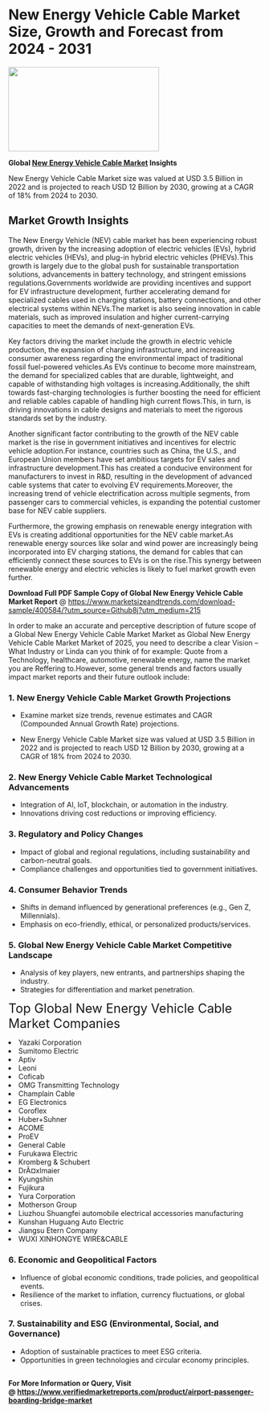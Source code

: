 <H1>New Energy Vehicle Cable Market Size, Growth and Forecast from 2024 - 2031</H1><img class="aligncenter size-medium wp-image-584254" src="https://thirdeyenews.in/wp-content/uploads/2024/09/Global-Market-Research-300x168.jpeg" alt="" width="300" height="168" /><p><strong>Global&nbsp;<a href="https://www.marketsizeandtrends.com/download-sample/400584/?utm_source=Github8j?utm_medium=215">New Energy Vehicle Cable Market</a> Insights</strong></p><p>New Energy Vehicle Cable Market size was valued at USD 3.5 Billion in 2022 and is projected to reach USD 12 Billion by 2030, growing at a CAGR of 18% from 2024 to 2030.</p><p><h2>Market Growth Insights</h2> <p>The New Energy Vehicle (NEV) cable market has been experiencing robust growth, driven by the increasing adoption of electric vehicles (EVs), hybrid electric vehicles (HEVs), and plug-in hybrid electric vehicles (PHEVs).This growth is largely due to the global push for sustainable transportation solutions, advancements in battery technology, and stringent emissions regulations.Governments worldwide are providing incentives and support for EV infrastructure development, further accelerating demand for specialized cables used in charging stations, battery connections, and other electrical systems within NEVs.The market is also seeing innovation in cable materials, such as improved insulation and higher current-carrying capacities to meet the demands of next-generation EVs.</p> <p>Key factors driving the market include the growth in electric vehicle production, the expansion of charging infrastructure, and increasing consumer awareness regarding the environmental impact of traditional fossil fuel-powered vehicles.As EVs continue to become more mainstream, the demand for specialized cables that are durable, lightweight, and capable of withstanding high voltages is increasing.Additionally, the shift towards fast-charging technologies is further boosting the need for efficient and reliable cables capable of handling high current flows.This, in turn, is driving innovations in cable designs and materials to meet the rigorous standards set by the industry.</p> <p>Another significant factor contributing to the growth of the NEV cable market is the rise in government initiatives and incentives for electric vehicle adoption.For instance, countries such as China, the U.S., and European Union members have set ambitious targets for EV sales and infrastructure development.This has created a conducive environment for manufacturers to invest in R&D, resulting in the development of advanced cable systems that cater to evolving EV requirements.Moreover, the increasing trend of vehicle electrification across multiple segments, from passenger cars to commercial vehicles, is expanding the potential customer base for NEV cable suppliers.</p> <p>Furthermore, the growing emphasis on renewable energy integration with EVs is creating additional opportunities for the NEV cable market.As renewable energy sources like solar and wind power are increasingly being incorporated into EV charging stations, the demand for cables that can efficiently connect these sources to EVs is on the rise.This synergy between renewable energy and electric vehicles is likely to fuel market growth even further.</p> <p><span class=""><strong>Download Full PDF Sample Copy of Global New Energy Vehicle Cable Market Report</strong> @ <a href="https://www.marketsizeandtrends.com/download-sample/400584/?utm_source=Github8j?utm_medium=215" target="_blank">https://www.marketsizeandtrends.com/download-sample/400584/?utm_source=Github8j?utm_medium=215</a></span></p><p>In order to make an accurate and perceptive description of future scope of a Global&nbsp;New Energy Vehicle Cable Market Market as Global&nbsp;New Energy Vehicle Cable Market Market of 2025, you need to describe a clear Vision &ndash; What Industry or Linda can you think of for example: Quote from a Technology, healthcare, automotive, renewable energy, name the market you are Reffering to.However, some general trends and factors usually impact market reports and their future outlook include:</p><h3>1.&nbsp;<strong>New Energy Vehicle Cable Market Growth Projections</strong></h3><ul><li>Examine market size trends, revenue estimates and CAGR (Compounded Annual Growth Rate) projections.</li><li><p>New Energy Vehicle Cable Market size was valued at USD 3.5 Billion in 2022 and is projected to reach USD 12 Billion by 2030, growing at a CAGR of 18% from 2024 to 2030.</p></li></ul><h3>2.&nbsp;<strong>New Energy Vehicle Cable Market Technological Advancements</strong></h3><ul><li>Integration of AI, IoT, blockchain, or automation in the industry.</li><li>Innovations driving cost reductions or improving efficiency.</li></ul><h3>3.&nbsp;<strong>Regulatory and Policy Changes</strong></h3><ul><li>Impact of global and regional regulations, including sustainability and carbon-neutral goals.</li><li>Compliance challenges and opportunities tied to government initiatives.</li></ul><h3>4.&nbsp;<strong>Consumer Behavior Trends</strong></h3><ul><li>Shifts in demand influenced by generational preferences (e.g., Gen Z, Millennials).</li><li>Emphasis on eco-friendly, ethical, or personalized products/services.</li></ul><h3>5.&nbsp;<strong>Global New Energy Vehicle Cable Market Competitive Landscape</strong></h3><ul><li>Analysis of key players, new entrants, and partnerships shaping the industry.</li><li>Strategies for differentiation and market penetration.</li></ul><p data-pm-slice="1 1 []"><span style="color: inherit; font-family: inherit; font-size: 25px;">Top Global New Energy Vehicle Cable Market Companies</span></p><div class="" data-test-id=""><p><li>Yazaki Corporation</li><li> Sumitomo Electric</li><li> Aptiv</li><li> Leoni</li><li> Coficab</li><li> OMG Transmitting Technology</li><li> Champlain Cable</li><li> EG Electronics</li><li> Coroflex</li><li> Huber+Suhner</li><li> ACOME</li><li> ProEV</li><li> General Cable</li><li> Furukawa Electric</li><li> Kromberg & Schubert</li><li> DrÃ¤xlmaier</li><li> Kyungshin</li><li> Fujikura</li><li> Yura Corporation</li><li> Motherson Group</li><li> Liuzhou Shuangfei automobile electrical accessories manufacturing</li><li> Kunshan Huguang Auto Electric</li><li> Jiangsu Etern Company</li><li> WUXI XINHONGYE WIRE&CABLE</li></p></div><h3>6.&nbsp;<strong>Economic and Geopolitical Factors</strong></h3><ul><li>Influence of global economic conditions, trade policies, and geopolitical events.</li><li>Resilience of the market to inflation, currency fluctuations, or global crises.</li></ul><h3>7.&nbsp;<strong>Sustainability and ESG (Environmental, Social, and Governance)</strong></h3><ul><li>Adoption of sustainable practices to meet ESG criteria.</li><li>Opportunities in green technologies and circular economy principles.</li></ul><h2><strong style="font-size: 14px;">For More Information or Query, Visit @&nbsp;</strong><a style="background-color: #ffffff; font-size: 14px;" href="https://www.marketsizeandtrends.com/report/new-energy-vehicle-cable-market/" target="_blank">https://www.verifiedmarketreports.com/product/airport-passenger-boarding-bridge-market</a></h2>